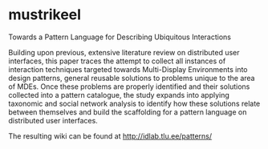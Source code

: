 # mustrikeel
Towards a Pattern Language for Describing Ubiquitous Interactions

Building upon previous,  extensive literature review on distributed user interfaces, this paper traces the attempt to collect all instances of interaction techniques targeted towards Multi-Display Environments into design patterns, general reusable solutions to problems unique to the area of MDEs. Once these problems are properly identified and their solutions collected into a pattern catalogue, the study expands into applying taxonomic and social network analysis to identify how these solutions relate between themselves and build the scaffolding for a pattern language on distributed user interfaces.

The resulting wiki can be found at http://idlab.tlu.ee/patterns/
